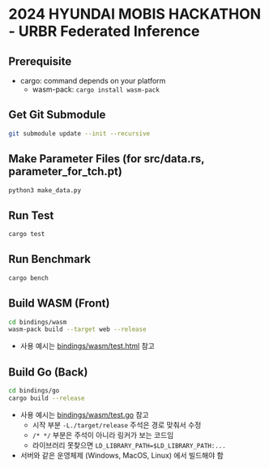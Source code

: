 # 2024 HYUNDAI MOBIS HACKATHON - URBR Federated Inference

## Prerequisite
* cargo: command depends on your platform
  * wasm-pack: `cargo install wasm-pack`

## Get Git Submodule
```sh
git submodule update --init --recursive
```

## Make Parameter Files (for src/data.rs, parameter_for_tch.pt)
```sh
python3 make_data.py
```

## Run Test
```sh
cargo test
```

## Run Benchmark
```sh
cargo bench
```

## Build WASM (Front)
```sh
cd bindings/wasm
wasm-pack build --target web --release
```
* 사용 예시는 [bindings/wasm/test.html](bindings/wasm/test.html) 참고

## Build Go (Back)
```sh
cd bindings/go
cargo build --release
```
* 사용 예시는 [bindings/wasm/test.go](bindings/wasm/test.go) 참고
  * 시작 부분 `-L./target/release` 주석은 경로 맞춰서 수정
  * `/* */` 부분은 주석이 아니라 링커가 보는 코드임
  * 라이브러리 못찾으면 `LD_LIBRARY_PATH=$LD_LIBRARY_PATH:...`
* 서버와 같은 운영체제 (Windows, MacOS, Linux) 에서 빌드해야 함
